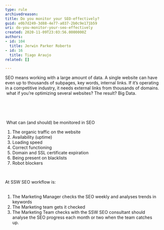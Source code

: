 ```yaml
---
type: rule
archivedreason: 
title: Do you monitor your SEO-effectively?
guid: e0b7d249-3d88-4e77-a037-2b0c9e171b59
uri: do-you-monitor-your-seo-effectively
created: 2020-11-09T23:03:56.0000000Z
authors:
- id: 104
  title: Jerwin Parker Roberto
- id: 16
  title: Tiago Araujo
related: []

---
```



​SEO means working with a large amount of data. A single website can have even up to thousands of subpages, key words, internal links. If it’s operating in a competitive industry, it needs external links from thousands of domains. &#160;what if you’re optimizing several websites? The result?&#160;Big Data.<div><br></div>
<br><excerpt class='endintro'></excerpt><br>
<p>&#160;What can (and should) be monitored in SEO<br></p><ol><li>The organic traffic on the website</li><li>Availability (uptime)&#160;<br></li><li>Loading speed&#160;</li><li>Correct functioning&#160;</li><li>Domain and SSL certificate expiration&#160;</li><li>Being present on blacklists&#160;</li><li>Robot blockers&#160;<br></li></ol><div><font color="#333333"><br></font></div><p>At SSW SEO workflow is&#58;<br>&#160;<br></p><ol><li>The Marketing Manager checks the SEO weekly and analyses trends in keywords</li><li>The Marketing team gets it checked</li><li>The Marketing Team checks with the SSW SEO consultant should analyse the SEO progress each month or two when the team catches up.&#160;</li></ol><p></p><p></p><p><br></p>



